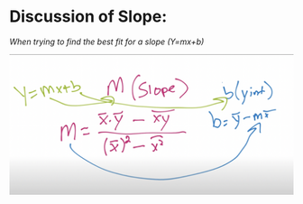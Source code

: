 # Discussion of Slope:
*When trying to find the best fit for a slope (Y=mx+b)*

![BestFitSlope](./bestfitslope.png)